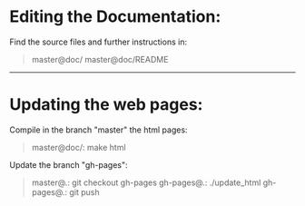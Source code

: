 
# Editing the Documentation:


Find the source files and further instructions in:

> master@doc/
> master@doc/README

------------------------------

# Updating the web pages:


Compile in the branch "master" the html pages:

> master@doc/: make html

Update the branch "gh-pages":

> master@.: git checkout gh-pages
> gh-pages@.: ./update_html
> gh-pages@.: git push

